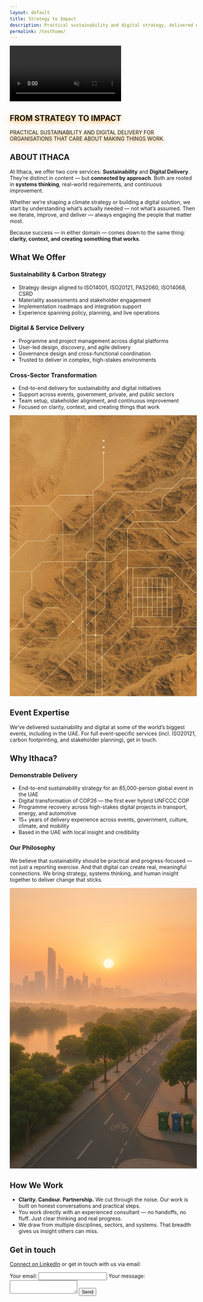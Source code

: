 ```yaml
---
layout: default
title: Strategy to Impact
description: Practical sustainability and digital strategy, delivered with clarity and purpose.
permalink: /testhome/
---
```


<style>
/* TESTING STUFF */

/* Section Title formatting 
TRY: Area Extended force caps
WITH:                         */
.alter-sect-title {
  font-family: font-family: "Arial Extended", Arial, sans-serif;
  text-transform: uppercase;
}

.alter-hero-shadow {
  text-shadow:
    /* H offset, V offset, blur radius, (colour, opacity) */
    0 4px 12px rgba(254, 148, 0, 0.9);
}

</style>

<section id="hero" class="section-hero">
  <div class="hero-video-wrapper">
    <video autoplay loop muted playsinline class="hero-video">
      <source src="/assets/videos/hero-river-sml.mp4" type="video/mp4">
      Your browser does not support the video tag.
    </video>
    <div class="hero-content alter-sect-title alter-hero-shadow">
      <h1>From Strategy to Impact</h1>
      <p>Practical sustainability and digital delivery for organisations that care about making things work.</p>
    </div>
  </div>
</section>

<section id="about" class="section">
  <div class="section-title alter-sect-title">
    <h2>About Ithaca</h2>
  </div>
  <div class="section-flex">
    <div class="text">
      <p>At Ithaca, we offer two core services: <strong>Sustainability</strong> and <strong>Digital Delivery</strong>. They’re distinct in content — but <strong>connected by approach</strong>. Both are rooted in <strong>systems thinking</strong>, real-world requirements, and continuous improvement.</p>
      <p>Whether we’re shaping a climate strategy or building a digital solution, we start by understanding what’s actually needed — not what’s assumed. Then we iterate, improve, and deliver — always engaging the people that matter most.</p>
      <p>Because success — in either domain — comes down to the same thing: <strong>clarity, context, and creating something that works</strong>.</p>
    </div>

  </div>
</section>

<section id="services" class="section-split-right highlighted">
  <div class="section-title">
    <h2>What We Offer</h2>
  </div>
  <div class="section-flex">
    <div class="text">
      <h3>Sustainability & Carbon Strategy</h3>
      <ul>
        <li>Strategy design aligned to ISO14001, ISO20121, PAS2060, ISO14068, CSRD</li>
        <li>Materiality assessments and stakeholder engagement</li>
        <li>Implementation roadmaps and integration support</li>
        <li>Experience spanning policy, planning, and live operations</li>
      </ul>
      <h3>Digital & Service Delivery</h3>
      <ul>
        <li>Programme and project management across digital platforms</li>
        <li>User-led design, discovery, and agile delivery</li>
        <li>Governance design and cross-functional coordination</li>
        <li>Trusted to deliver in complex, high-stakes environments</li>
      </ul>
      <h3>Cross-Sector Transformation</h3>
      <ul>
        <li>End-to-end delivery for sustainability and digital initiatives</li>
        <li>Support across events, government, private, and public sectors</li>
        <li>Team setup, stakeholder alignment, and continuous improvement</li>
        <li>Focused on clarity, context, and creating things that work</li>
      </ul>
    </div>
    <div class="image">
      <img src="/assets/images/whatweoffer.png" alt="What We Offer visual" class="content-img img-medium img-bordered" />
    </div>
  </div>
</section>

<section id="event-expertise" class="section-split-right with-background">
  <div class="section-title">
    <h2>Event Expertise</h2>
  </div>
  <div class="section-flex">
    <div class="text">
      <p>We’ve delivered sustainability and digital at some of the world’s biggest events, including in the UAE. For full event-specific services (incl. ISO20121, carbon footprinting, and stakeholder planning), get in touch.</p>
    </div>
  </div>
</section>

<section id="why" class="section-split-right highlighted">
  <div class="section-title">
     <h2>Why Ithaca?</h2>
  </div>
  <div class="section-flex">
    <div class="text">
      <h3>Demonstrable Delivery</h3>
      <ul>
        <li>End-to-end sustainability strategy for an 85,000-person global event in the UAE</li>
        <li>Digital transformation of COP26 — the first ever hybrid UNFCCC COP</li>
        <li>Programme recovery across high-stakes digital projects in transport, energy, and automotive</li>
        <li>15+ years of delivery experience across events, government, culture, climate, and mobility</li>
        <li>Based in the UAE with local insight and credibility</li>
      </ul>
      <h3>Our Philosophy</h3>
      <p>We believe that sustainability should be practical and progress-focused — not just a reporting exercise. And that digital can create real, meaningful connections. We bring strategy, systems thinking, and human insight together to deliver change that sticks.</p>
    </div>
    <div class="image">
      <img src="/assets/images/whyithaca.png" alt="Why Ithaca visual" class="content-img img-medium img-bordered">
    </div>
  </div>
</section>

<section id="how" class="section-split-left">
  <div class="section-flex">
  <div class="section-title">
      <h2>How We Work</h2>
  </div>
    <div class="text">
      <ul>
        <li><strong>Clarity. Candour. Partnership.</strong> We cut through the noise. Our work is built on honest conversations and practical steps.</li>
        <li>You work directly with an experienced consultant — no handoffs, no fluff. Just clear thinking and real progress.</li>
        <li>We draw from multiple disciplines, sectors, and systems. That breadth gives us insight others can miss.</li>
      </ul>
    </div>
  </div>
</section>

<section id="contact" class="section-contact highlighted">
  <div class="section-title">
    <h2>Get in touch</h2>
  </div>
  <div class="contact-content">
    <p>
      <a href="https://www.linkedin.com/in/ashbladon/" target="_blank">Connect on LinkedIn</a>
      <span class="contact-blurb">or get in touch with us via email:</span>
    </p>
    <form action="https://formspree.io/f/xanozvan" method="POST" class="contact-form">
      <label for="contact-email">Your email:</label>
      <input type="email" id="contact-email" name="email" required>
      <label for="contact-message">Your message:</label>
      <textarea id="contact-message" name="message" required></textarea>
      <input type="text" name="_gotcha" style="display:none" tabindex="-1" aria-hidden="true">
      <button type="submit">Send</button>
    </form>
  </div>
</section>
